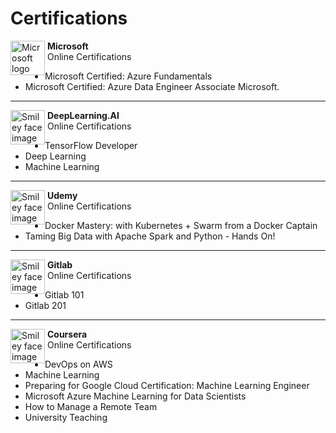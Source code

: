 # Certifications


<p>
  <img src="https://upload.wikimedia.org/wikipedia/commons/thumb/4/44/Microsoft_logo.svg/2048px-Microsoft_logo.svg.png" alt="Microsoft logo"
    style="float:left; width:55px; height:55px;">
  <span style="vertical-align:bottom">
    &nbsp;<strong>Microsoft</strong><br>
    &nbsp;Online Certifications
  </span>
</p>

* Microsoft Certified: Azure Fundamentals
* Microsoft Certified: Azure Data Engineer Associate
 Microsoft.


<hr size="30">

<p>
  <img src="https://coursera-university-assets.s3.amazonaws.com/b4/5cb90bb92f420b99bf323a0356f451/Icon.png" alt="Smiley face image"
    style="float:left; width:55px; height:55px;">
  <span style="vertical-align:bottom">
    &nbsp;<strong>DeepLearning.AI </strong><br>
    &nbsp;Online Certifications
  </span>
</p>

* TensorFlow Developer
* Deep Learning
* Machine Learning

<hr size="30">


<p>
  <img src="https://cdn.worldvectorlogo.com/logos/udemy-1.svg" alt="Smiley face image"
    style="float:left; width:55px; height:55px;">
  <span style="vertical-align:bottom">
    &nbsp;<strong>Udemy</strong><br>
    &nbsp;Online Certifications
  </span>
</p>

* Docker Mastery: with Kubernetes + Swarm from a Docker Captain
* Taming Big Data with Apache Spark and Python - Hands On!

<hr size="30">

<p>
  <img src="https://cdn.worldvectorlogo.com/logos/gitlab.svg" alt="Smiley face image"
    style="float:left; width:55px; height:55px;">
  <span style="vertical-align:bottom">
    &nbsp;<strong>Gitlab</strong><br>
    &nbsp;Online Certifications
  </span>
</p>

* Gitlab 101
* Gitlab 201

<hr size="30">

<p>
  <img src="https://149396518.v2.pressablecdn.com/wp-content/uploads/2020/12/cropped-android-chrome-512x512-1.png" alt="Smiley face image"
    style="float:left; width:55px; height:55px;">
  <span style="vertical-align:bottom">
    &nbsp;<strong>Coursera</strong><br>
    &nbsp;Online Certifications
  </span>
</p>

* DevOps on AWS
* Machine Learning
* Preparing for Google Cloud Certification: Machine Learning Engineer
* Microsoft Azure Machine Learning for Data Scientists
* How to Manage a Remote Team
* University Teaching
